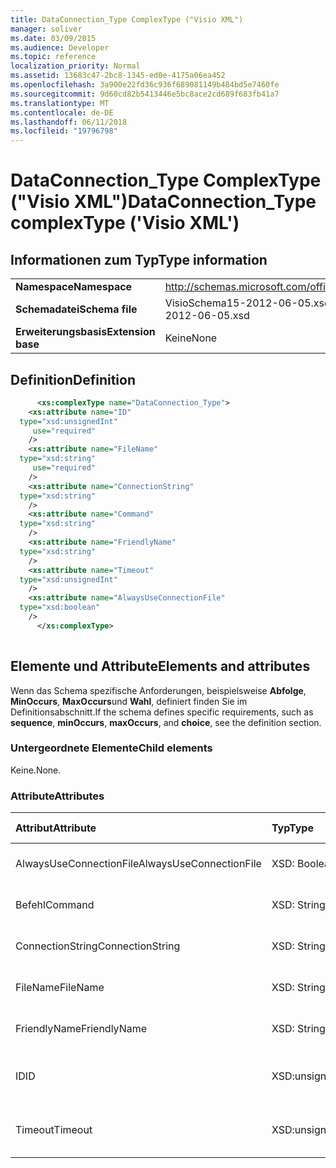 ```yaml
---
title: DataConnection_Type ComplexType ("Visio XML")
manager: soliver
ms.date: 03/09/2015
ms.audience: Developer
ms.topic: reference
localization_priority: Normal
ms.assetid: 13683c47-2bc8-1345-ed0e-4175a06ea452
ms.openlocfilehash: 3a900e22fd36c936f689081149b484bd5e7460fe
ms.sourcegitcommit: 9d60cd82b5413446e5bc8ace2cd689f683fb41a7
ms.translationtype: MT
ms.contentlocale: de-DE
ms.lasthandoff: 06/11/2018
ms.locfileid: "19796798"
---
```

# <a name="dataconnectiontype-complextype-visio-xml"></a><span data-ttu-id="aee39-102">DataConnection_Type ComplexType ("Visio XML")</span><span class="sxs-lookup"><span data-stu-id="aee39-102">DataConnection_Type complexType ('Visio XML')</span></span>

## <a name="type-information"></a><span data-ttu-id="aee39-103">Informationen zum Typ</span><span class="sxs-lookup"><span data-stu-id="aee39-103">Type information</span></span>

|||
|:-----|:-----|
|<span data-ttu-id="aee39-104">**Namespace**</span><span class="sxs-lookup"><span data-stu-id="aee39-104">**Namespace**</span></span> <br/> |http://schemas.microsoft.com/office/visio/2011/1/core  <br/> |
|<span data-ttu-id="aee39-105">**Schemadatei**</span><span class="sxs-lookup"><span data-stu-id="aee39-105">**Schema file**</span></span> <br/> |<span data-ttu-id="aee39-106">VisioSchema15-2012-06-05.xsd</span><span class="sxs-lookup"><span data-stu-id="aee39-106">VisioSchema15-2012-06-05.xsd</span></span>  <br/> |
|<span data-ttu-id="aee39-107">**Erweiterungsbasis**</span><span class="sxs-lookup"><span data-stu-id="aee39-107">**Extension base**</span></span> <br/> |<span data-ttu-id="aee39-108">Keine</span><span class="sxs-lookup"><span data-stu-id="aee39-108">None</span></span>  <br/> |
   
## <a name="definition"></a><span data-ttu-id="aee39-109">Definition</span><span class="sxs-lookup"><span data-stu-id="aee39-109">Definition</span></span>

```XML
      <xs:complexType name="DataConnection_Type">
    <xs:attribute name="ID"
  type="xsd:unsignedInt"
     use="required"
    />
    <xs:attribute name="FileName"
  type="xsd:string"
     use="required"
    />
    <xs:attribute name="ConnectionString"
  type="xsd:string"
    />
    <xs:attribute name="Command"
  type="xsd:string"
    />
    <xs:attribute name="FriendlyName"
  type="xsd:string"
    />
    <xs:attribute name="Timeout"
  type="xsd:unsignedInt"
    />
    <xs:attribute name="AlwaysUseConnectionFile"
  type="xsd:boolean"
    />
      </xs:complexType>
      
```

## <a name="elements-and-attributes"></a><span data-ttu-id="aee39-110">Elemente und Attribute</span><span class="sxs-lookup"><span data-stu-id="aee39-110">Elements and attributes</span></span>

<span data-ttu-id="aee39-111">Wenn das Schema spezifische Anforderungen, beispielsweise **Abfolge**, **MinOccurs**, **MaxOccurs**und **Wahl**, definiert finden Sie im Definitionsabschnitt.</span><span class="sxs-lookup"><span data-stu-id="aee39-111">If the schema defines specific requirements, such as **sequence**, **minOccurs**, **maxOccurs**, and **choice**, see the definition section.</span></span> 
  
### <a name="child-elements"></a><span data-ttu-id="aee39-112">Untergeordnete Elemente</span><span class="sxs-lookup"><span data-stu-id="aee39-112">Child elements</span></span>

<span data-ttu-id="aee39-113">Keine.</span><span class="sxs-lookup"><span data-stu-id="aee39-113">None.</span></span>
  
### <a name="attributes"></a><span data-ttu-id="aee39-114">Attribute</span><span class="sxs-lookup"><span data-stu-id="aee39-114">Attributes</span></span>

|<span data-ttu-id="aee39-115">**Attribut**</span><span class="sxs-lookup"><span data-stu-id="aee39-115">**Attribute**</span></span>|<span data-ttu-id="aee39-116">**Typ**</span><span class="sxs-lookup"><span data-stu-id="aee39-116">**Type**</span></span>|<span data-ttu-id="aee39-117">**Erforderlich**</span><span class="sxs-lookup"><span data-stu-id="aee39-117">**Required**</span></span>|<span data-ttu-id="aee39-118">**Beschreibung**</span><span class="sxs-lookup"><span data-stu-id="aee39-118">**Description**</span></span>|<span data-ttu-id="aee39-119">**Mögliche Werte**</span><span class="sxs-lookup"><span data-stu-id="aee39-119">**Possible values**</span></span>|
|:-----|:-----|:-----|:-----|:-----|
|<span data-ttu-id="aee39-120">AlwaysUseConnectionFile</span><span class="sxs-lookup"><span data-stu-id="aee39-120">AlwaysUseConnectionFile</span></span>  <br/> |<span data-ttu-id="aee39-121">XSD: Boolean</span><span class="sxs-lookup"><span data-stu-id="aee39-121">xsd:boolean</span></span>  <br/> |<span data-ttu-id="aee39-122">Optional</span><span class="sxs-lookup"><span data-stu-id="aee39-122">optional</span></span>  <br/> ||<span data-ttu-id="aee39-123">Werte des Typs xsd: Boolean.</span><span class="sxs-lookup"><span data-stu-id="aee39-123">Values of the xsd:boolean type.</span></span>  <br/> |
|<span data-ttu-id="aee39-124">Befehl</span><span class="sxs-lookup"><span data-stu-id="aee39-124">Command</span></span>  <br/> |<span data-ttu-id="aee39-125">XSD: String</span><span class="sxs-lookup"><span data-stu-id="aee39-125">xsd:string</span></span>  <br/> |<span data-ttu-id="aee39-126">Optional</span><span class="sxs-lookup"><span data-stu-id="aee39-126">optional</span></span>  <br/> ||<span data-ttu-id="aee39-127">Werte des Typs xsd: String.</span><span class="sxs-lookup"><span data-stu-id="aee39-127">Values of the xsd:string type.</span></span>  <br/> |
|<span data-ttu-id="aee39-128">ConnectionString</span><span class="sxs-lookup"><span data-stu-id="aee39-128">ConnectionString</span></span>  <br/> |<span data-ttu-id="aee39-129">XSD: String</span><span class="sxs-lookup"><span data-stu-id="aee39-129">xsd:string</span></span>  <br/> |<span data-ttu-id="aee39-130">Optional</span><span class="sxs-lookup"><span data-stu-id="aee39-130">optional</span></span>  <br/> ||<span data-ttu-id="aee39-131">Werte des Typs xsd: String.</span><span class="sxs-lookup"><span data-stu-id="aee39-131">Values of the xsd:string type.</span></span>  <br/> |
|<span data-ttu-id="aee39-132">FileName</span><span class="sxs-lookup"><span data-stu-id="aee39-132">FileName</span></span>  <br/> |<span data-ttu-id="aee39-133">XSD: String</span><span class="sxs-lookup"><span data-stu-id="aee39-133">xsd:string</span></span>  <br/> |<span data-ttu-id="aee39-134">erforderlich</span><span class="sxs-lookup"><span data-stu-id="aee39-134">required</span></span>  <br/> ||<span data-ttu-id="aee39-135">Werte des Typs xsd: String.</span><span class="sxs-lookup"><span data-stu-id="aee39-135">Values of the xsd:string type.</span></span>  <br/> |
|<span data-ttu-id="aee39-136">FriendlyName</span><span class="sxs-lookup"><span data-stu-id="aee39-136">FriendlyName</span></span>  <br/> |<span data-ttu-id="aee39-137">XSD: String</span><span class="sxs-lookup"><span data-stu-id="aee39-137">xsd:string</span></span>  <br/> |<span data-ttu-id="aee39-138">Optional</span><span class="sxs-lookup"><span data-stu-id="aee39-138">optional</span></span>  <br/> ||<span data-ttu-id="aee39-139">Werte des Typs xsd: String.</span><span class="sxs-lookup"><span data-stu-id="aee39-139">Values of the xsd:string type.</span></span>  <br/> |
|<span data-ttu-id="aee39-140">ID</span><span class="sxs-lookup"><span data-stu-id="aee39-140">ID</span></span>  <br/> |<span data-ttu-id="aee39-141">XSD:unsignedInt</span><span class="sxs-lookup"><span data-stu-id="aee39-141">xsd:unsignedInt</span></span>  <br/> |<span data-ttu-id="aee39-142">erforderlich</span><span class="sxs-lookup"><span data-stu-id="aee39-142">required</span></span>  <br/> ||<span data-ttu-id="aee39-143">Werte des Typs Xsd:unsignedInt.</span><span class="sxs-lookup"><span data-stu-id="aee39-143">Values of the xsd:unsignedInt type.</span></span>  <br/> |
|<span data-ttu-id="aee39-144">Timeout</span><span class="sxs-lookup"><span data-stu-id="aee39-144">Timeout</span></span>  <br/> |<span data-ttu-id="aee39-145">XSD:unsignedInt</span><span class="sxs-lookup"><span data-stu-id="aee39-145">xsd:unsignedInt</span></span>  <br/> |<span data-ttu-id="aee39-146">Optional</span><span class="sxs-lookup"><span data-stu-id="aee39-146">optional</span></span>  <br/> ||<span data-ttu-id="aee39-147">Werte des Typs Xsd:unsignedInt.</span><span class="sxs-lookup"><span data-stu-id="aee39-147">Values of the xsd:unsignedInt type.</span></span>  <br/> |
   

